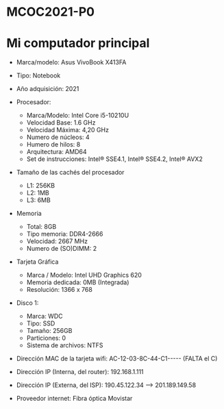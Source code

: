 # MCOC2021-P0

# Mi computador principal

* Marca/modelo: Asus VivoBook X413FA

* Tipo: Notebook

* Año adquisición: 2021

* Procesador:
  * Marca/Modelo: Intel Core i5-10210U
  * Velocidad Base: 1.6 GHz
  * Velocidad Máxima: 4,20 GHz
  * Numero de núcleos: 4 
  * Humero de hilos: 8
  * Arquitectura: AMD64
  * Set de instrucciones: Intel® SSE4.1, Intel® SSE4.2, Intel® AVX2
  
* Tamaño de las cachés del procesador
  * L1: 256KB
  * L2: 1MB
  * L3: 6MB
  
* Memoria 
  * Total: 8GB
  * Tipo memoria: DDR4-2666
  * Velocidad: 2667 MHz
  * Numero de (SO)DIMM: 2
  
* Tarjeta Gráfica
  * Marca / Modelo: Intel UHD Graphics 620
  * Memoria dedicada: 0MB (Integrada)
  * Resolución: 1366 x 768
  
* Disco 1: 
  * Marca: WDC
  * Tipo: SSD
  * Tamaño: 256GB
  * Particiones: 0
  * Sistema de archivos: NTFS
  
* Dirección MAC de la tarjeta wifi: AC-12-03-8C-44-C1----- (FALTA el C)

* Dirección IP (Interna, del router): 192.168.1.111

* Dirección IP (Externa, del ISP): 190.45.122.34 --> 201.189.149.58

* Proveedor internet: Fibra óptica Movistar





